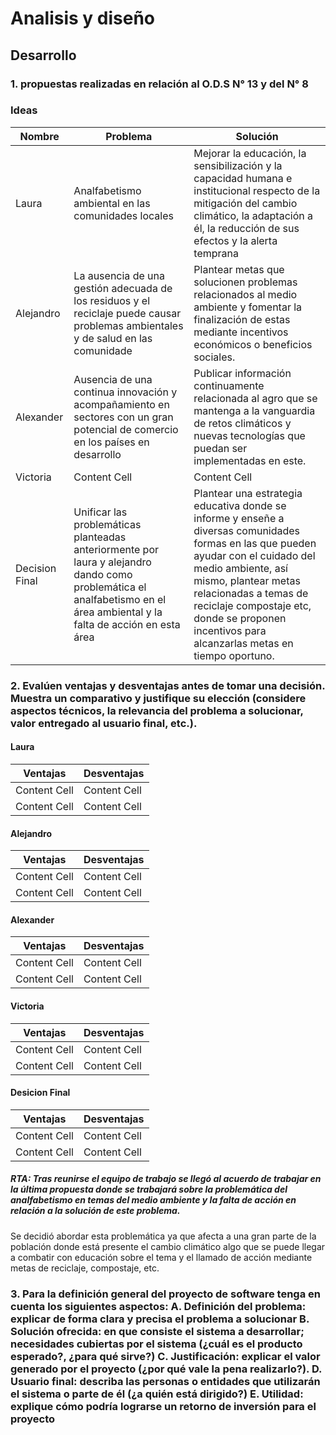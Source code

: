 # Analisis y diseño
## Desarrollo 

### 1. propuestas realizadas en relación al O.D.S N° 13 y del N° 8

### Ideas
                    
| Nombre | Problema | Solución |
| ------------- | ------------- | ------------- |
| Laura | Analfabetismo ambiental en las comunidades locales  | Mejorar la educación, la sensibilización y la capacidad humana e institucional respecto de la mitigación del cambio climático, la adaptación a él, la reducción de sus efectos y la alerta temprana  |
| Alejandro  | La ausencia de una gestión adecuada de los residuos y el reciclaje puede causar problemas ambientales y de salud en las comunidade  | Plantear metas que solucionen problemas relacionados al medio ambiente y fomentar la finalización de estas mediante incentivos económicos o beneficios sociales.  |
| Alexander  | Ausencia de una continua innovación y acompañamiento en sectores con un gran potencial de comercio en los países en desarrollo  | Publicar información continuamente relacionada al agro que se mantenga a la vanguardia de retos climáticos y nuevas tecnologías que puedan ser implementadas en este.  |
| Victoria  | Content Cell  | Content Cell  |
| Decision Final  | Unificar las problemáticas planteadas anteriormente por laura y alejandro dando como problemática el analfabetismo en el área ambiental y la falta de acción en esta área  | Plantear una estrategia educativa donde se informe y enseñe a diversas comunidades formas en las que pueden ayudar con el cuidado del medio ambiente, así mismo, plantear metas relacionadas a temas de reciclaje compostaje etc, donde se proponen incentivos para alcanzarlas metas en tiempo oportuno. |

### 2. Evalúen ventajas y desventajas antes de tomar una decisión. Muestra un comparativo y justifique su elección (considere aspectos técnicos, la relevancia del problema a solucionar, valor entregado al usuario final, etc.).

#### Laura
| Ventajas   | Desventajas |
| ------------- | ------------- | 
| Content Cell  | Content Cell  | 
| Content Cell  | Content Cell  | 

#### Alejandro 
| Ventajas   | Desventajas |
| ------------- | ------------- | 
| Content Cell  | Content Cell  | 
| Content Cell  | Content Cell  | 

#### Alexander
| Ventajas   | Desventajas |
| ------------- | ------------- | 
| Content Cell  | Content Cell  | 
| Content Cell  | Content Cell  | 

#### Victoria
| Ventajas   | Desventajas |
| ------------- | ------------- | 
| Content Cell  | Content Cell  | 
| Content Cell  | Content Cell  | 

#### Desicion Final
| Ventajas   | Desventajas |
| ------------- | ------------- | 
| Content Cell  | Content Cell  | 
| Content Cell  | Content Cell  | 

##### RTA: Tras reunirse el equipo de trabajo se llegó al acuerdo de trabajar en la última propuesta donde se trabajará sobre la problemática del analfabetismo en temas del medio ambiente y la falta de acción en relación a la solución de este problema. 
Se decidió abordar esta problemática ya que afecta a una gran parte de la población donde está presente el cambio climático algo que se puede llegar a combatir con educación sobre el tema y el llamado de acción mediante metas de reciclaje, compostaje, etc.

###  3. Para la definición general del proyecto de software tenga en cuenta los siguientes aspectos: A. Definición del problema: explicar de forma clara y precisa el problema a solucionar B. Solución ofrecida: en que consiste el sistema a desarrollar; necesidades cubiertas por el sistema (¿cuál es el producto esperado?, ¿para qué sirve?) C. Justificación: explicar el valor generado por el proyecto (¿por qué vale la pena realizarlo?). D. Usuario final: describa las personas o entidades que utilizarán el sistema o parte de él (¿a quién está dirigido?) E. Utilidad: explique cómo podría lograrse un retorno de inversión para el proyecto
